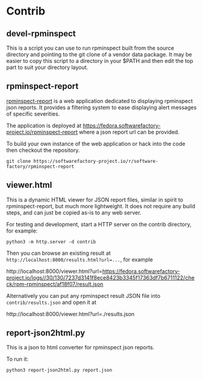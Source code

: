 # Contrib

## devel-rpminspect

This is a script you can use to run rpminspect built from the source
directory and pointing to the git clone of a vendor data package.  It
may be easier to copy this script to a directory in your $PATH and
then edit the top part to suit your directory layout.

## rpminspect-report

[rpminspect-report](https://softwarefactory-project.io/r/plugins/gitiles/software-factory/rpminspect-report)
is a web application dedicated to displaying rpminspect json reports. It provides a filtering
system to ease displaying alert messages of specific severities.

The application is deployed at https://fedora.softwarefactory-project.io/rpminspect-report
where a json report url can be provided.

To build your own instance of the web application or hack into the code then checkout the
repository.

```shell
git clone https://softwarefactory-project.io/r/software-factory/rpminspect-report
```

## viewer.html

This is a dynamic HTML viewer for JSON report files, similar in spirit to
rpminspect-report, but much more lightweight. It does not require any build
steps, and can just be copied as-is to any web server.

For testing and development, start a HTTP server on the contrib directory, for example:

    python3 -m http.server -d contrib

Then you can browse an existing result at `http://localhost:8000/results.html?url=...`, for example

http://localhost:8000/viewer.html?url=https://fedora.softwarefactory-project.io/logs//30/130/7237d3141f8ece8423b3345f17363df7b6711122/check/rpm-rpminspect/af18f07/result.json

Alternatively you can put any rpminspect result JSON file into `contrib/results.json` and open it at

http://localhost:8000/viewer.html?url=./results.json

## report-json2html.py

This is a json to html converter for rpminspect json reports.

To run it:

``` shell
python3 report-json2html.py report.json
```
